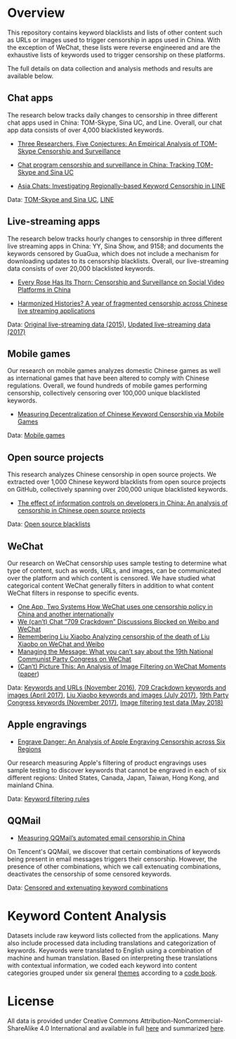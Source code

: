 Overview
========

This repository contains keyword blacklists and lists of other content such as URLs or images used to trigger censorship in apps used in China.  With the exception of WeChat, these lists were reverse engineered and are the exhaustive lists of keywords used to trigger censorship on these platforms.

The full details on data collection and analysis methods and results are available below.

## Chat apps

The research below tracks daily changes to censorship in three different chat apps used in China:  TOM-Skype, Sina UC, and Line.  Overall, our chat app data consists of over 4,000 blacklisted keywords.

* [Three Researchers, Five Conjectures: An Empirical Analysis of TOM-Skype Censorship and Surveillance](https://www.usenix.org/legacy/event/foci11/tech/final_files/Knockel.pdf)

* [Chat program censorship and surveillance in China: Tracking TOM-Skype and Sina UC](http://firstmonday.org/ojs/index.php/fm/article/view/4628/3727)

* [Asia Chats: Investigating Regionally-based Keyword Censorship in LINE](https://citizenlab.org/2013/11/asia-chats-investigatingregionally-based-keyword-censorship-line/)

Data: [TOM-Skype and Sina UC](https://github.com/citizenlab/chat-censorship/tree/master/TOM-Skype--Sina-UC), [LINE](https://github.com/citizenlab/chat-censorship/tree/master/LINE)

## Live-streaming apps

The research below tracks hourly changes to censorship in three different live streaming apps in China:  YY, Sina Show, and 9158; and documents the keywords censored by GuaGua, which does not include a mechanism for downloading updates to its censorship blacklists.  Overall, our live-streaming data consists of over 20,000 blacklisted keywords.

* [Every Rose Has Its Thorn: Censorship and Surveillance on Social Video Platforms in China](https://www.usenix.org/conference/foci15/workshop-program/presentation/knockel)

* [Harmonized Histories? A year of fragmented censorship across Chinese live streaming applications](https://netalert.me/assets/harmonized-histories/harmonized-histories.pdf)

Data: [Original live-streaming data (2015)](https://github.com/citizenlab/chat-censorship/tree/master/SVP), [Updated live-streaming data (2017)](https://github.com/citizenlab/chat-censorship/tree/master/livestream)

## Mobile games

Our research on mobile games analyzes domestic Chinese games as well as international games that have been altered to comply with Chinese regulations.  Overall, we found hundreds of mobile games performing censorship, collectively censoring over 100,000 unique blacklisted keywords.

* [Measuring Decentralization of Chinese Keyword Censorship via Mobile Games](https://www.usenix.org/conference/foci17/workshop-program/presentation/knockel)

Data: [Mobile games](https://github.com/citizenlab/chat-censorship/tree/master/chinese-games)

## Open source projects

This research analyzes Chinese censorship in open source projects.  We extracted over 1,000 Chinese keyword blacklists from open source projects on GitHub, collectively spanning over 200,000 unique blacklisted keywords.

* [The effect of information controls on developers in China: An analysis of censorship in Chinese open source projects](https://citizenlab.ca/wp-content/uploads/2018/08/nlp4if2018github-1.pdf)

Data: [Open source blacklists](https://github.com/citizenlab/chat-censorship/tree/master/open-source)

## WeChat

Our research on WeChat censorship uses sample testing to determine what type of content, such as words, URLs, and images, can be communicated over the platform and which content is censored.  We have studied what categorical content WeChat generally filters in addition to what content WeChat filters in response to specific events.

* [One App, Two Systems How WeChat uses one censorship policy in China and another internationally](https://citizenlab.ca/2016/11/wechat-china-censorship-one-app-two-systems/)
* [We (can’t) Chat “709 Crackdown” Discussions Blocked on Weibo and WeChat](https://citizenlab.ca/2017/04/we-cant-chat-709-crackdown-discussions-blocked-on-weibo-and-wechat/)
* [Remembering Liu Xiaobo Analyzing censorship of the death of Liu Xiaobo on WeChat and Weibo](https://citizenlab.ca/2017/07/analyzing-censorship-of-the-death-of-liu-xiaobo-on-wechat-and-weibo/)
* [Managing the Message: What you can’t say about the 19th National Communist Party Congress on WeChat](https://citizenlab.ca/2017/11/managing-message-censorship-19th-national-communist-party-congress-wechat/)
* [(Can’t) Picture This: An Analysis of Image Filtering on WeChat Moments](https://citizenlab.ca/2018/08/cant-picture-this-an-analysis-of-image-filtering-on-wechat-moments/) ([paper](https://www.usenix.org/system/files/conference/foci18/foci18-paper-knockel.pdf))

Data: [Keywords and URLs (November 2016)](https://github.com/citizenlab/chat-censorship/tree/master/wechat/one_app_two_systems), [709 Crackdown keywords and images (April 2017)](https://github.com/citizenlab/chat-censorship/tree/master/wechat/709crackdown), [Liu Xiaobo keywords and images (July 2017)](https://github.com/citizenlab/chat-censorship/tree/master/wechat/lxb), [19th Party Congress keywords (November 2017)](https://github.com/citizenlab/chat-censorship/tree/master/wechat/ncpc19), [Image filtering test data (May 2018)](https://github.com/citizenlab/chat-censorship/tree/master/wechat/image-filtering)

## Apple engravings

* [Engrave Danger: An Analysis of Apple Engraving Censorship across Six Regions](https://citizenlab.ca/2021/08/engrave-danger-an-analysis-of-apple-engraving-censorship-across-six-regions/)

Our research measuring Apple's filtering of product engravings uses sample testing to discover keywords that cannot be engraved in each of six different regions: United States, Canada, Japan, Taiwan, Hong Kong, and mainland China.

Data: [Keyword filtering rules](https://github.com/citizenlab/chat-censorship/tree/master/apple)

## QQMail

* [Measuring QQMail’s automated email censorship in China](https://dl.acm.org/doi/pdf/10.1145/3473604.3474560)

On Tencent's QQMail, we discover that certain combinations of keywords being present in email messages triggers their censorship.  However, the presence of other combinations, which we call extenuating combinations, deactivates the censorship of some censored keywords.

Data: [Censored and extenuating keyword combinations](https://github.com/citizenlab/chat-censorship/tree/master/qqmail)

Keyword Content Analysis
========
Datasets include raw keyword lists collected from the applications.  Many also include processed data including translations and categorization of keywords.  Keywords were translated to English using a combination of machine and human translation. Based on interpreting these translations with contextual information, we coded each keyword into content categories grouped under six general [themes](https://github.com/citizenlab/chat-censorship/blob/master/themes_keyword_censorship.csv) according to a [code book](https://github.com/citizenlab/chat-censorship/blob/master/categories_keyword_censorship.csv).

License
========

All data is provided under Creative Commons
Attribution-NonCommercial-ShareAlike 4.0 International and available in full
[here](https://creativecommons.org/licenses/by-nc-sa/4.0/legalcode) and summarized
[here](https://creativecommons.org/licenses/by-nc-sa/4.0/).
